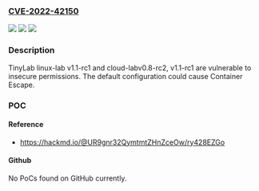 ### [CVE-2022-42150](https://cve.mitre.org/cgi-bin/cvename.cgi?name=CVE-2022-42150)
![](https://img.shields.io/static/v1?label=Product&message=n%2Fa&color=blue)
![](https://img.shields.io/static/v1?label=Version&message=n%2Fa&color=blue)
![](https://img.shields.io/static/v1?label=Vulnerability&message=n%2Fa&color=brighgreen)

### Description

TinyLab linux-lab v1.1-rc1 and cloud-labv0.8-rc2, v1.1-rc1 are vulnerable to insecure permissions. The default configuration could cause Container Escape.

### POC

#### Reference
- https://hackmd.io/@UR9gnr32QymtmtZHnZceOw/ry428EZGo

#### Github
No PoCs found on GitHub currently.

